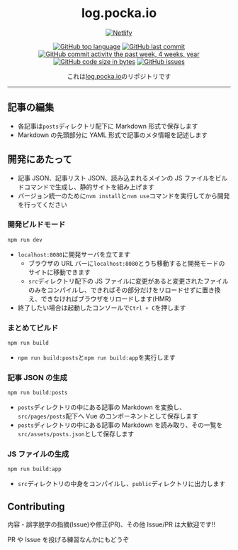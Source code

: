 <div align="center">

# log.pocka.io

[![Netlify](https://www.netlify.com/img/global/badges/netlify-dark.svg)](https://www.netlify.com)

[![GitHub top language](https://img.shields.io/github/languages/top/pocka/log.pocka.io.svg)]()
[![GitHub last commit](https://img.shields.io/github/last-commit/pocka/log.pocka.io.svg)]()
[![GitHub commit activity the past week, 4 weeks, year](https://img.shields.io/github/commit-activity/y/pocka/log.pocka.io.svg)]()
[![GitHub code size in bytes](https://img.shields.io/github/languages/code-size/pocka/log.pocka.io.svg)]()
[![GitHub issues](https://img.shields.io/github/issues/pocka/log.pocka.io.svg)]()

これは[log.pocka.io](https://log.pocka.io)のリポジトリです

</div>

---

## 記事の編集

* 各記事は`posts`ディレクトリ配下に Markdown 形式で保存します
* Markdown の先頭部分に YAML 形式で記事のメタ情報を記述します

## 開発にあたって

* 記事 JSON、記事リスト JSON、読み込まれるメインの JS ファイルをビルドコマンドで生成し、静的サイトを組み上げます
* バージョン統一のために`nvm install`と`nvm use`コマンドを実行してから開発を行ってください

### 開発ビルドモード

```sh
npm run dev
```

* `localhost:8080`に開発サーバを立てます
  * ブラウザの URL バーに`localhost:8080`とうち移動すると開発モードのサイトに移動できます
  * `src`ディレクトリ配下の JS ファイルに変更があると変更されたファイルのみをコンパイルし、できればその部分だけをリロードせずに置き換え、できなければブラウザをリロードします(HMR)
* 終了したい場合は起動したコンソールで`Ctrl + C`を押します

### まとめてビルド

```sh
npm run build
```

* `npm run build:posts`と`npm run build:app`を実行します

### 記事 JSON の生成

```sh
npm run build:posts
```

* `posts`ディレクトリの中にある記事の Markdown を変換し、`src/pages/posts`配下へ Vue のコンポーネントとして保存します
* `posts`ディレクトリの中にある記事の Markdown を読み取り、その一覧を`src/assets/posts.json`として保存します

### JS ファイルの生成

```sh
npm run build:app
```

* `src`ディレクトリの中身をコンパイルし、`public`ディレクトリに出力します

## Contributing

内容・誤字脱字の指摘(Issue)や修正(PR)、その他 Issue/PR は大歓迎です!!

PR や Issue を投げる練習なんかにもどうぞ

